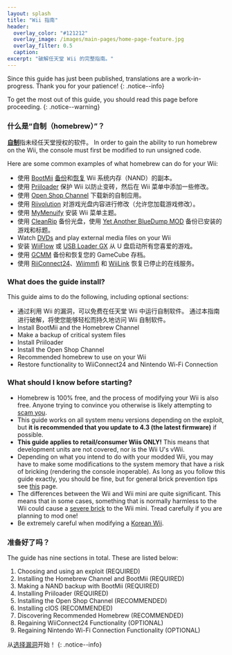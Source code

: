 ```yaml
---
layout: splash
title: "Wii 指南"
header:
  overlay_color: "#121212"
  overlay_image: /images/main-pages/home-page-feature.jpg
  overlay_filter: 0.5
  caption:
excerpt: "破解任天堂 Wii 的完整指南。"
---
```


Since this guide has just been published, translations are a work-in-progress. Thank you for your patience!
{: .notice--info}

To get the most out of this guide, you should read this page before proceeding.
{: .notice--warning}

### 什么是“自制（homebrew）”？

[**自制**](https://en.wikipedia.org/wiki/Homebrew_(video_games))指未经任天堂授权的软件。 In order to gain the ability to run homebrew on the Wii, the console must first be modified to run unsigned code.

Here are some common examples of what homebrew can do for your Wii:

+ 使用 [BootMii](hbc) [备份](bootmii)和[恢复](bootmiirecover) Wii 系统内存（NAND）的副本。
+ 使用 [Priiloader](priiloader) 保护 Wii 以防止变砖，然后在 Wii 菜单中添加一些修改。
+ 使用 [Open Shop Channel](hbb) 下载新的自制应用。
+ 使用 [Riivolution](riivolution) 对游戏光盘内容进行修改（允许您加载游戏修改）。
+ 使用 [MyMenuify](themes) 安装 Wii 菜单主题。
+ 使用 [CleanRip](/dump-games) 备份光盘，使用 [Yet Another BlueDump MOD](dump-wads) 备份已安装的游戏和标题。
+ Watch [DVDs](recommended-homebrew#entertainment) and play external media files on your Wii
+ 安装 [WiiFlow](wiiflow) 或 [USB Loader GX](usbloadergx) 从 U 盘启动所有您喜爱的游戏。
+ 使用 [GCMM](gcsaves) 备份和恢复您的 GameCube 存档。
+ 使用 [RiiConnect24](riiconnect24)、[Wiimmfi](wiimmfi) 和 [WiiLink](wiilink) 恢复已停止的在线服务。

### What does the guide install?

This guide aims to do the following, including optional sections:

+ 通过利用 Wii 的漏洞，可以免费在任天堂 Wii 中运行自制软件。 通过本指南进行破解，将使您能够轻松而持久地访问 Wii 自制软件。
+ Install BootMii and the Homebrew Channel
+ Make a backup of critical system files
+ Install Priiloader
+ Install the Open Shop Channel
+ Recommended homebrew to use on your Wii
+ Restore functionality to WiiConnect24 and Nintendo Wi-Fi Connection

### What should I know before starting?

+ Homebrew is 100% free, and the process of modifying your Wii is also free. Anyone trying to convince you otherwise is likely attempting to [scam you](https://hbc.hackmii.com/scam).
+ This guide works on all system menu versions depending on the exploit, but **it is recommended that you update to 4.3 (the latest firmware)** if possible.
+ **This guide applies to retail/consumer Wiis ONLY!** This means that development units are not covered, nor is the Wii U's vWii.
+ Depending on what you intend to do with your modded Wii, you may have to make some modifications to the system memory that have a risk of bricking (rendering the console inoperable). As long as you follow this guide exactly, you should be fine, but for general brick prevention tips see [this](bricks#brick-prevention) page.
+ The differences between the Wii and Wii mini are quite significant. This means that in some cases, something that is normally harmless to the Wii could cause a [severe brick](bricks#wi-fi-brick) to the Wii mini. Tread carefully if you are planning to mod one!
+ Be extremely careful when modifying a [Korean Wii](bricks#korean-kiierror-003-brick).

### 准备好了吗？

The guide has nine sections in total. These are listed below:

1. Choosing and using an exploit (REQUIRED)
1. Installing the Homebrew Channel and BootMii (REQUIRED)
1. Making a NAND backup with BootMii (REQUIRED)
1. Installing Priiloader (REQUIRED)
1. Installing the Open Shop Channel (RECOMMENDED)
1. Installing cIOS (RECOMMENDED)
1. Discovering Recommended Homebrew (RECOMMENDED)
1. Regaining WiiConnect24 Functionality (OPTIONAL)
1. Regaining Nintendo Wi-Fi Connection Functionality (OPTIONAL)

从[选择漏洞](get-started)开始！
{: .notice--info}
